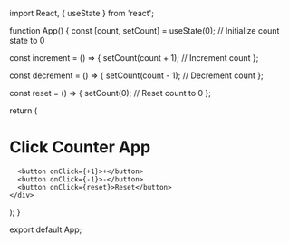 import React, { useState } from 'react';

function App() {
  const [count, setCount] = useState(0); // Initialize count state to 0

  const increment = () => {
    setCount(count + 1); // Increment count
  };

  const decrement = () => {
    setCount(count - 1); // Decrement count
  };

  const reset = () => {
    setCount(0); // Reset count to 0
  };

  return (
    <div className="App">
      <h1>Click Counter App</h1>
     
      <button onClick={+1}>+</button>
      <button onClick={-1}>-</button>
      <button onClick={reset}>Reset</button>
    </div>
  );
}

export default App;